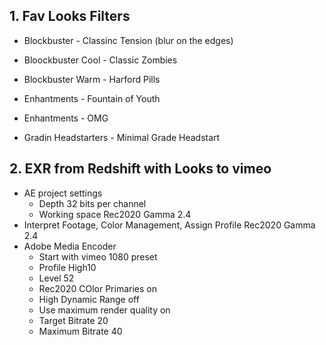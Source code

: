 ## 1. Fav Looks Filters
- Blockbuster - Classinc Tension (blur on the edges) 
- Bloockbuster Cool - Classic Zombies 
- Blockbuster Warm - Harford Pills

- Enhantments - Fountain of Youth
- Enhantments - OMG
- Gradin Headstarters - Minimal Grade Headstart
## 2. EXR from Redshift with Looks to vimeo
- AE project settings 
  - Depth 32 bits per channel 
  - Working space Rec2020 Gamma 2.4
- Interpret Footage, Color Management, Assign Profile Rec2020 Gamma 2.4
- Adobe Media Encoder
  - Start with vimeo 1080 preset
  - Profile High10
  - Level 52
  - Rec2020 COlor Primaries on
  - High Dynamic Range off
  - Use maximum render quality on
  - Target Bitrate 20
  - Maximum Bitrate 40



